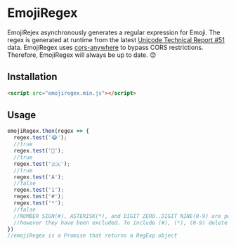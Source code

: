 # EmojiRegex

EmojiRejex asynchronously generates a regular expression for Emoji. The regex is generated at runtime from the latest [Unicode Technical Report #51](https://unicode.org/Public/emoji/latest/emoji-data.txt) data. EmojiRegex uses [cors-anywhere](https://github.com/Rob--W/cors-anywhere) to bypass CORS restrictions. Therefore, EmojiRegex will always be up to date. 😊

## Installation

```html
<script src="emojiregex.min.js"></script>
```

## Usage
  ```js
emojiRegex.then(regex => {
    regex.test('😂');
    //true
    regex.test('💩');
    //true
    regex.test('🇨🇦');
    //true
    regex.test('A');
    //false
    regex.test('1');
    regex.test('#');
    regex.test('*');
    //false
    //NUMBER SIGN(#), ASTERISK(*), and DIGIT ZERO..DIGIT NINE(0-9) are part of the standard,
    //however they have been excluded. To include (#), (*), (0-9) delete line 26 of emojiregex.js
 })
 //emojiRegex is a Promise that returns a RegExp object
```
